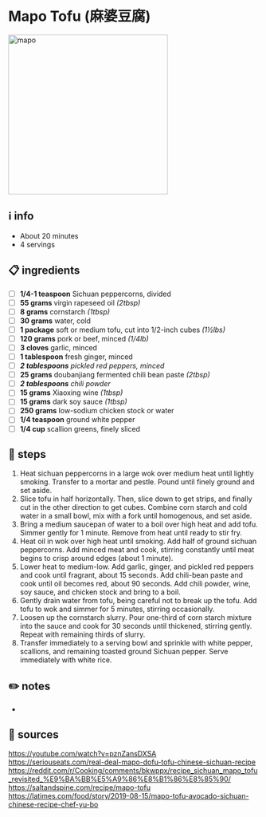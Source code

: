 # Mapo Tofu (麻婆豆腐)  
<img src="https://uploads-ssl.webflow.com/5d4b0077ebce4f3b499cb920/5e705b39a09e2147481c0d15_FoodOfSichuan_MapoTofu-p-800.jpeg" alt="mapo" width="320">  

## ℹ️ info  
* About 20 minutes  
* 4 servings  

## 📋 ingredients  
- [ ] **1/4-1	teaspoon**	Sichuan peppercorns, divided
- [ ] **55	grams**	virgin rapeseed oil *(2tbsp)*
- [ ] **8	grams**	cornstarch *(1tbsp)*
- [ ] **30	grams**	water, cold
- [ ] **1	package**	soft or medium tofu, cut into 1/2-inch cubes *(1½lbs)*
- [ ] **120	grams**	pork or beef, minced *(1/4lb)*
- [ ] **3	cloves**	garlic, minced
- [ ] **1	tablespoon**	fresh ginger, minced
- [ ] ***2	tablespoons**	pickled red peppers, minced*
- [ ] **25	grams**	doubanjiang fermented chili bean paste *(2tbsp)*
- [ ] ***2	tablespoons**	chili powder*
- [ ] **15	grams**	Xiaoxing wine *(1tbsp)*
- [ ] **15	grams**	dark soy sauce *(1tbsp)*
- [ ] **250	grams**	low-sodium chicken stock or water
- [ ] **1/4	teaspoon**	ground white pepper
- [ ] **1/4	cup**	scallion greens, finely sliced

## 🔪 steps  
1. Heat sichuan peppercorns in a large wok over medium heat until lightly smoking. Transfer to a mortar and pestle. Pound until finely ground and set aside.
2. Slice tofu in half horizontally. Then, slice down to get strips, and finally cut in the other direction to get cubes. Combine corn starch and cold water in a small bowl, mix with a fork until homogenous, and set aside.
3. Bring a medium saucepan of water to a boil over high heat and add tofu. Simmer gently for 1 minute. Remove from heat until ready to stir fry.
4. Heat oil in wok over high heat until smoking. Add half of ground sichuan peppercorns. Add minced meat and cook, stirring constantly until meat begins to crisp around edges (about 1 minute).
5. Lower heat to medium-low. Add garlic, ginger, and pickled red peppers and cook until fragrant, about 15 seconds. Add chili-bean paste and cook until oil becomes red, about 90 seconds. Add chili powder, wine, soy sauce, and chicken stock and bring to a boil.
6. Gently drain water from tofu, being careful not to break up the tofu. Add tofu to wok and simmer for 5 minutes, stirring occasionally.
7. Loosen up the cornstarch slurry. Pour one-third of corn starch mixture into the sauce and cook for 30 seconds until thickened, stirring gently. Repeat with remaining thirds of slurry.
8. Transfer immediately to a serving bowl and sprinkle with white pepper, scallions, and remaining toasted ground Sichuan pepper. Serve immediately with white rice.

## ✏️ notes  
* 

## 🔗 sources  
https://youtube.com/watch?v=pznZansDXSA  
https://seriouseats.com/real-deal-mapo-dofu-tofu-chinese-sichuan-recipe  
https://reddit.com/r/Cooking/comments/bkwppx/recipe_sichuan_mapo_tofu_revisited_%E9%BA%BB%E5%A9%86%E8%B1%86%E8%85%90/  
https://saltandspine.com/recipe/mapo-tofu  
https://latimes.com/food/story/2019-08-15/mapo-tofu-avocado-sichuan-chinese-recipe-chef-yu-bo  
